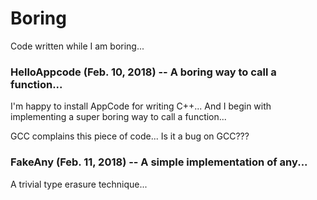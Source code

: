 # Boring
Code written while I am boring... 

### HelloAppcode (Feb. 10, 2018) -- A boring way to call a function...
I'm happy to install AppCode for writing C++...
And I begin with implementing a super boring way to call a function...

GCC complains this piece of code... Is it a bug on GCC???

### FakeAny (Feb. 11, 2018) -- A simple implementation of any...
A trivial type erasure technique...
